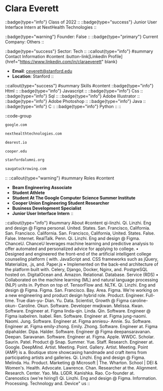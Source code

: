 # Clara Everett
::badge{type="info"}
Class of 2022
::
::badge{type="success"}
Junior User Interface Intern at NextHealth Technologies
::

::badge{type="warning"}
Founder: False
::
::badge{type="primary"}
Current Company: Others
::

::badge{type="success"}
Sector: Tech
::
::callout{type="info"}
#summary
Contact Information
#content
:button-link[LinkedIn Profile]{href="https://www.linkedin.com/in/claraeverett" blank}
- **Email**: ceverett@stanford.edu
- **Location**: Stanford
::

::callout{type="success"}
#summary
Skills
#content
::badge{type="info"}
Html
::
::badge{type="info"}
Javascript
::
::badge{type="info"}
Css
::
::badge{type="info"}
Sql
::
::badge{type="info"}
Adobe Illustrator
::
::badge{type="info"}
Adobe Photoshop
::
::badge{type="info"}
Java
::
::badge{type="info"}
C
::
::badge{type="info"}
Python
::
::

::code-group
```bash [Google]
google.com
```
```bash [NextHealth Technologies]
nexthealthtechnologies.com
```
```bash [Dearest]
dearest.io
```
```bash [Cooper Union for the Advancement of Science and Art]
cooper.edu
```
```bash [Standford Alumni]
stanfordalumni.org
```
```bash [Saugatuck]
saugatuckrowing.com
```
::
::callout{type="warning"}
#summary
Roles
#content
- **Beam Engineering Associate**
- **Student Athlete**
- **Student At The Google Computer Science Summer Institute**
- **Cooper Union Engineering Student Researcher**
- **Business Development Specialist**
- **Junior User Interface Intern**
::

::callout{type="info"}
#summary
About
#content
qi-linzhi. Qi. Linzhi. Eng and design @ Figma personal. United. States. San. Francisco, California. San. Francisco. California. San. Francisco, California, United. States. False. False. Internet. RealTalk. Penn. Qi. Linzhi. Eng and design @ Figma. ChanceU. ChanceU leverages machine learning and predictive analysis to offer automated and personalized advice for applying to college. • Designed and engineered the front-end of the artificial intelligent college counseling platform ( with. JavaScript and. CSS frameworks such as jQuery, Materialize, .js, and. Paper.js • Implemented on the back-end architecture of the platform built with. Celery, Django, Docker, Nginx, and. PostgreSQL hosted on. DigitalOcean and. Amazon. Relational. Database. Service (RDS) • Collaborated on the machine learning (ML) and natural language processing (NLP) units in. Python on top of. TensorFlow and. NLTK. Qi. Linzhi. Eng and design @ Figma. Figma. San. Francisco. Bay. Area. Figma. We're working on a new engineering and product design hybrid role. Product. Engineer. Full-time. True dian-yu- Dian. Yu. Data. Scientist, Growth @ Figma caroline-okun- Caroline. Okun. Software. Developer mwjkwan. Melissa. Kwan. Software. Engineer at. Figma linda-qin. Linda. Qin. Software. Engineer @ Figma isabelren. Isabel. Ren. Software. Engineer at. Figma jung-naomi. Naomi. Jung. Software. Engineer at. Figma anniesu- Annie. Su. Software. Engineer at. Figma emily-zhong. Emily. Zhong. Software. Engineer at. Figma dipahalder. Dipa. Halder. Software. Engineer @ Figma deepansaravanan. Deepan. Saravanan. Software. Engineer at. Figma. Apple. WWDC. Scholar. Saurin. Patel. Product @ Snap. Summer. Yue. Staff. Research. Engineer at. Google. DeepMind. Artist. Meeting. Point. Gallery. Artist. Meeting. Point (AMP) is a. Boutique store showcasing handmade and craft items from participating artists and galleries. Qi. Linzhi. Eng and design @ Figma. Melinda. Hu. Product. Marketing @ Microsoft | The. Wharton. School | DEI & Women's. Health. Advocate. Lawrence. Chan. Researcher at the. Alignment. Research. Center. Yao. Ma. LGDR. Kanishka. Rao. Co-founder at. Carenostics (we're hiring!) Qi. Linzhi. Eng and design @ Figma. Information. Processing. Technology and. Device" us
::
